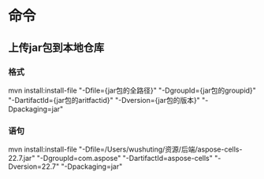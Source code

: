 # 命令

## 上传jar包到本地仓库

### 格式

mvn install:install-file "-Dfile={jar包的全路径}" "-DgroupId={jar包的groupid}" "-DartifactId={jar包的aritfactid}" "-Dversion={jar包的版本}" "-Dpackaging=jar"

### 语句

mvn install:install-file "-Dfile=/Users/wushuting/资源/后端/aspose-cells-22.7.jar" "-DgroupId=com.aspose" "-DartifactId=aspose-cells" "-Dversion=22.7" "-Dpackaging=jar"